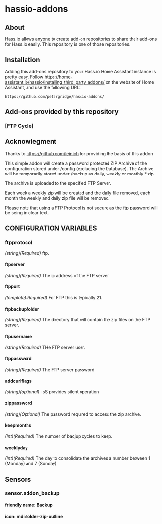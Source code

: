 # hassio-addons

## About

Hass.io allows anyone to create add-on repositories to share their add-ons for
Hass.io easily. This repository is one of those repositories.


## Installation

Adding this add-ons repository to your Hass.io Home Assistant instance is
pretty easy. Follow https://home-assistant.io/hassio/installing_third_party_addons/ on the
website of Home Assistant, and use the following URL:

```txt
https://github.com/petergridge/hassio-addons/
```

## Add-ons provided by this repository

### [FTP Cycle]

## Acknowlegment
Thanks to https://github.com/leinich for providing the basis of this addon

This simple addon will create a password protected ZIP Archive of the configuration stored under /config (exclucing the Database).
The Archive will be temporarily stored under /backup as daily, weekly or monthly *.zip

The archive is uploaded to the specified FTP Server.

Each week a weekly zip will be created and the daily file removed, each month the weekly and daily zip file will be removed.

Please note that using a FTP Protocol is not secure as the ftp password will be seing in clear text.

## CONFIGURATION VARIABLES

### ftpprotocol
*(string)(Required)* ftp.
#### ftpserver
*(string)(Required)* The ip address of the FTP server
#### ftpport
*(template)(Required)* For FTP this is typically 21.
#### ftpbackupfolder
*(string)(Required)* The directory that will contain the zip files on the FTP server.
#### ftpusername 
*(string)(Required)* THe FTP server user.
#### ftppassword
*(string)(Required)* The FTP server password
#### addcurlflags
*(string)(optional)* -sS provides silent operation
#### zippassword
*(string)(Optional)* The password required to access the zip archive.
#### keepmonths 
*(Int)(Required)* The number of bacjup cycles to keep.
#### weeklyday
*(Int)(Required)* The day to consolidate the archives a number between 1 (Monday) and 7 (Sunday)

## Sensors

### sensor.addon_backup
#### friendly name: Backup
#### icon: mdi:folder-zip-outline

